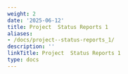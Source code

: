 ```yaml
---
weight: 2
date: '2025-06-12'
title: Project  Status Reports 1
aliases:
- /docs/project--status-reports_1/
description: ''
linkTitle: Project  Status Reports 1
type: docs
---
```


